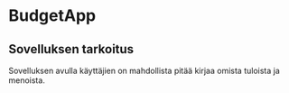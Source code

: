 <h1>BudgetApp</h1>
<h2>Sovelluksen tarkoitus</h2>
Sovelluksen avulla käyttäjien on mahdollista pitää kirjaa omista tuloista ja menoista.
